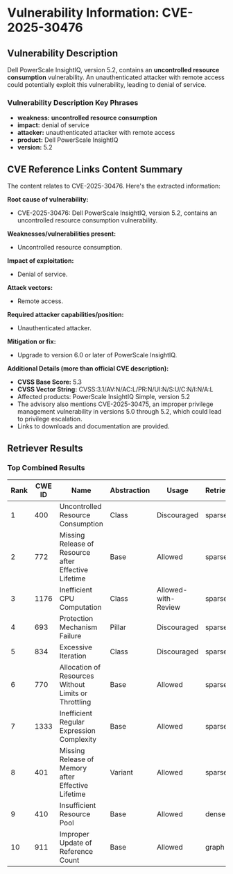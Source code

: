 # Vulnerability Information: CVE-2025-30476

## Vulnerability Description
Dell PowerScale InsightIQ, version 5.2, contains an **uncontrolled resource consumption** vulnerability. An unauthenticated attacker with remote access could potentially exploit this vulnerability, leading to denial of service.

### Vulnerability Description Key Phrases
- **weakness:** **uncontrolled resource consumption**
- **impact:** denial of service
- **attacker:** unauthenticated attacker with remote access
- **product:** Dell PowerScale InsightIQ
- **version:** 5.2

## CVE Reference Links Content Summary
The content relates to CVE-2025-30476. Here's the extracted information:

**Root cause of vulnerability:**

*   CVE-2025-30476: Dell PowerScale InsightIQ, version 5.2, contains an uncontrolled resource consumption vulnerability.

**Weaknesses/vulnerabilities present:**

*   Uncontrolled resource consumption.

**Impact of exploitation:**

*   Denial of service.

**Attack vectors:**

*   Remote access.

**Required attacker capabilities/position:**

*   Unauthenticated attacker.

**Mitigation or fix:**

*   Upgrade to version 6.0 or later of PowerScale InsightIQ.

**Additional Details (more than official CVE description):**

*   **CVSS Base Score:** 5.3
*   **CVSS Vector String:** CVSS:3.1/AV:N/AC:L/PR:N/UI:N/S:U/C:N/I:N/A:L
*   Affected products: PowerScale InsightIQ Simple, version 5.2
*   The advisory also mentions CVE-2025-30475, an improper privilege management vulnerability in versions 5.0 through 5.2, which could lead to privilege escalation.
*   Links to downloads and documentation are provided.

## Retriever Results

### Top Combined Results

| Rank | CWE ID | Name | Abstraction | Usage  | Retrievers | Individual Scores |
|------|--------|------|-------------|-------|------------|-------------------|
| 1 | 400 | Uncontrolled Resource Consumption | Class | Discouraged | sparse | 0.214 |
| 2 | 772 | Missing Release of Resource after Effective Lifetime | Base | Allowed | sparse | 0.181 |
| 3 | 1176 | Inefficient CPU Computation | Class | Allowed-with-Review | sparse | 0.179 |
| 4 | 693 | Protection Mechanism Failure | Pillar | Discouraged | sparse | 0.174 |
| 5 | 834 | Excessive Iteration | Class | Discouraged | sparse | 0.172 |
| 6 | 770 | Allocation of Resources Without Limits or Throttling | Base | Allowed | sparse | 0.168 |
| 7 | 1333 | Inefficient Regular Expression Complexity | Base | Allowed | sparse | 0.166 |
| 8 | 401 | Missing Release of Memory after Effective Lifetime | Variant | Allowed | sparse | 0.161 |
| 9 | 410 | Insufficient Resource Pool | Base | Allowed | dense | 0.560 |
| 10 | 911 | Improper Update of Reference Count | Base | Allowed | graph | 0.002 |

